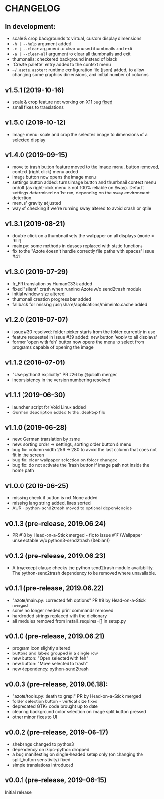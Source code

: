 # CHANGELOG

## In development:
- scale & crop backgrounds to virtual, custom display dimensions
- `-h | --help` argument added
- `-c | --clear` argument to clear unused thumbnails and exit
- `-a | --clear-all` argument to clear all thumbnails and exit
- thumbnails: checkered background instead of black
- 'Create palette' entry added to the context menu
- `~/.azote.azoterc` runtime configuration file (json) added, to allow changing some graphics dimensions, 
and initial number of columns 

## v1.5.1 (2019-10-16)
- scale & crop feature not working on X11 bug 
[fixed](https://github.com/nwg-piotr/azote/commit/077806e6f72a84fdf768ac6c64d4f081a78fb579)
- small fixes to translations

## v1.5.0 (2019-10-12)
- Image menu: scale and crop the selected image to dimensions of a selected display

## v1.4.0 (2019-09-15)
- move to trash button feature moved to the image menu, button removed, context (right click) menu added
- image button now opens the image menu
- settings button added: turns image button and thumbnail context menu on/off (as right-click menu is not 100% reliable
  on Sway). Default settings determined on 1st run, depending on the sway environment detection.
- menus' gravity adjusted
- way of checking if we're running sway altered to avoid crash on qtile

## v1.3.1 (2019-08-21)
- double click on a thumbnail sets the wallpaper on all displays (mode = 'fill')
- main.py: some methods in classes replaced with static functions
- fix to the "Azote doesn't handle correctly file paths with spaces" issue #41

## v1.3.0 (2019-07-29)
- fr_FR translation by HumanG33k added
- fixed "silent" crash when running Azote w/o send2trash module
- initial window size altered
- thumbnail creation progress bar added
- fallback for missing /usr/share/applications/mimeinfo.cache added

## v1.2.0 (2019-07-07)
- issue #30 resolved: folder picker starts from the folder currently in use
- feature requested in issue #29 added: new button 'Apply to all displays'
- former 'open with feh' button now opens the menu to select from programs capable of opening the image

## v1.1.2 (2019-07-01)
- "Use python3 explicitly" PR #26 by @jubalh merged
- inconsistency in the version numbering resolved

## v1.1.1 (2019-06-30)
- launcher script for Void Linux added
- German description added to the .desktop file

## v1.1.0 (2019-06-28)
- new: German translation by xsme
- new: sorting order -> settings, sorting order button & menu
- bug fix: column width 256 -> 280 to avoid the last column that does not fit in the screen
- bug fix: clear wallpaper selection on folder changed
- bug fix: do not activate the Trash button if image path not inside the home path

## v1.0.0 (2019-06-25)
- missing check if button is not None added
- missing lang string added, lines sorted
- AUR - python-send2trash moved to optional dependencies

## v0.1.3 (pre-release, 2019.06.24)
- PR #18 by Head-on-a-Stick merged - fix to issue #17 (Wallpaper unselectable w/o python3-send2trash (Debian))

## v0.1.2 (pre-release, 2019.06.23)
- A try/except clause checks the python send2trash module availability.
  The python-send2trash dependency to be removed where unavailable.

## v0.1.1 (pre-release, 2019.06.22)
- "azote/main.py: corrected feh options" PR #8 by Head-on-a-Stick merged
- some no longer needed print commands removed
- hardcoded strings replaced with the dictionary
- all modules removed from install_requires=[] in setup.py

## v0.1.0 (pre-release, 2019.06.21)
- program icon slightly altered
- buttons and labels grouped in a single row
- new button: "Open selected with feh"
- new button: "Move selected to trash"
- new dependency: python-send2trash

## v0.0.3 (pre-release, 2019.06.18):
- "azote/tools.py: death to grep!" PR by Head-on-a-Stick merged
- folder selection button - vertical size fixed
- deprecated GTK+ code brought up to date
- clearing background color selection on image split button pressed
- other minor fixes to UI

## v0.0.2 (pre-release, 2019-06-17)
- shebangs changed to python3
- dependency on i3ipc-python dropped
- a bug manifesting on single-headed setup only (on changing the split_button sensitivity) fixed
- simple translations introduced

## v0.0.1 (pre-release, 2019-06-15)
Initial release